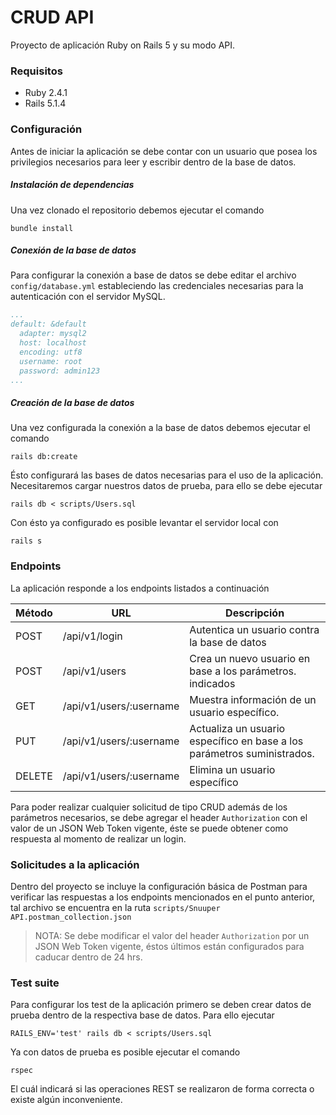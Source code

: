 # CRUD API
Proyecto de aplicación Ruby on Rails 5 y su modo API.

### Requisitos
* Ruby 2.4.1
* Rails 5.1.4

### Configuración
Antes de iniciar la aplicación se debe contar con un usuario que posea los privilegios necesarios para leer y escribir dentro de la base de datos.

##### Instalación de dependencias
Una vez clonado el repositorio debemos ejecutar el comando
```
bundle install
```

##### Conexión de la base de datos
Para configurar la conexión a base de datos se debe editar el archivo `config/database.yml` estableciendo las credenciales necesarias para la autenticación con el servidor MySQL.

```yaml
...
default: &default
  adapter: mysql2
  host: localhost
  encoding: utf8
  username: root
  password: admin123
...
```

##### Creación de la base de datos
Una vez configurada la conexión a la base de datos debemos ejecutar el comando
```
rails db:create
```
Ésto configurará las bases de datos necesarias para el uso de la aplicación.
Necesitaremos cargar nuestros datos de prueba, para ello se debe ejecutar
```
rails db < scripts/Users.sql
```
Con ésto ya configurado es posible levantar el servidor local con
```
rails s
```

### Endpoints
La aplicación responde a los endpoints listados a continuación

Método       | URL                      | Descripción
------------ | -------------            | -------------
POST         | /api/v1/login            | Autentica un usuario contra la base de datos
POST         | /api/v1/users            | Crea un nuevo usuario en base a los parámetros. indicados
GET          | /api/v1/users/:username  | Muestra información de un usuario específico.
PUT          | /api/v1/users/:username  | Actualiza un usuario específico en base a los parámetros suministrados.
DELETE       | /api/v1/users/:username  | Elimina un usuario específico

Para poder realizar cualquier solicitud de tipo CRUD además de los parámetros necesarios, se debe agregar el header `Authorization` con el valor de un JSON Web Token vigente, éste se puede obtener como respuesta al momento de realizar un login.

### Solicitudes a la aplicación
Dentro del proyecto se incluye la configuración básica de Postman para verificar las respuestas a los endpoints mencionados en el punto anterior, tal archivo se encuentra en la ruta `scripts/Snuuper API.postman_collection.json`

>NOTA: Se debe modificar el valor del header `Authorization` por un JSON Web Token vigente, éstos últimos están configurados para caducar dentro de 24 hrs.

### Test suite
Para configurar los test de la aplicación primero se deben crear datos de prueba dentro de la respectiva base de datos. Para ello ejecutar
```
RAILS_ENV='test' rails db < scripts/Users.sql
```
Ya con datos de prueba es posible ejecutar el comando
```
rspec
```
El cuál indicará si las operaciones REST se realizaron de forma correcta o existe algún inconveniente.
